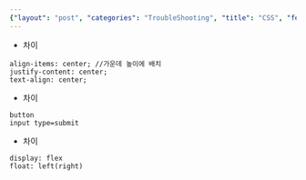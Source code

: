 ```yaml
---
{"layout": "post", "categories": "TroubleShooting", "title": "CSS", "feature-img": "assets/img/feature_img.png"}
---
```

* 차이
```
align-items: center; //가운데 높이에 배치
justify-content: center;
text-align: center;
```

* 차이
```
button
input type=submit
```

* 차이
```
display: flex
float: left(right)
```


